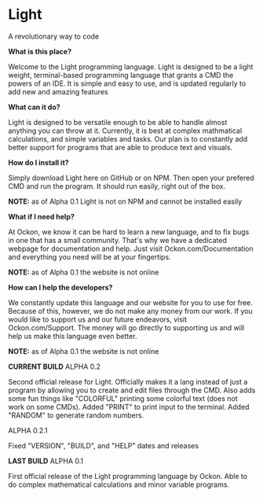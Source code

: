 # Light
A revolutionary way to code
 
    
    
**What is this place?**
    
    
Welcome to the Light programming language. Light is designed to be a light weight, terminal-based programming language that grants a CMD the powers of an IDE. It is simple and easy to use, and is updated regularly to add new and amazing features
    
    
**What can it do?**
    
    
Light is designed to be versatile enough to be able to handle almost anything you can throw at it. Currently, it is best at complex mathmatical calculations, and simple variables and tasks. Our plan is to constantly add better support for programs that are able to produce text and visuals.
        
        
**How do I install it?**
        
        
Simply download Light here on GitHub or on NPM. Then open your prefered CMD and run the program. It should run easily, right out of the box. 

**NOTE:** as of Alpha 0.1 Light is not on NPM and cannot be installed easily
    
        
**What if I need help?**
    
        
At Ockon, we know it can be hard to learn a new language, and to fix bugs in one that has a small community. That's why we have a dedicated webpage for documentation and help. Just visit Ockon.com/Documentation and everything you need will be at your fingertips.

**NOTE:** as of Alpha 0.1 the website is not online
    
        
**How can I help the developers?**
    
        
We constantly update this language and our website for you to use for free. Because of this, however, we do not make any money from our work. If you would like to support us and our future endeavors, visit Ockon.com/Support. The money will go directly to supporting us and will help us make this language even better.

**NOTE:** as of Alpha 0.1 the website is not online


**CURRENT BUILD**
ALPHA 0.2

Second official release for Light. Officially makes it a lang instead of just a program by allowing you to create and edit files through the CMD. Also adds some fun things like "COLORFUL" printing some colorful text (does not work on some CMDs). Added "PRINT" to print input to the terminal. Added "RANDOM" to generate random numbers.

ALPHA 0.2.1

Fixed "VERSION", "BUILD", and "HELP" dates and releases

**LAST BUILD**
ALPHA 0.1

First official release of the Light programming language by Ockon. Able to do complex mathematical calculations and minor variable programs.
